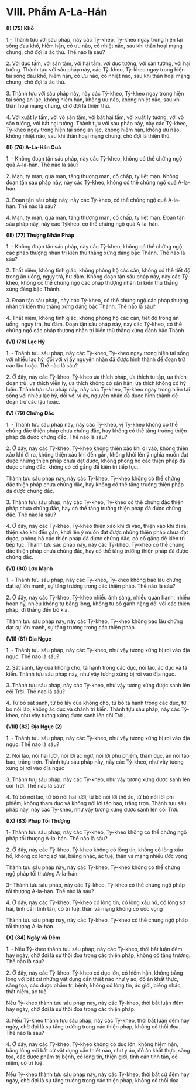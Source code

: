 # VIII. Phẩm A-La-Hán

**(I) (75) Khổ**

1.- Thành tựu với sáu pháp, này các Tỷ-kheo, Tỷ-kheo ngay trong hiện tại sống đau khổ, hiềm hận, có
ưu não, có nhiệt não, sau khi thân hoại mạng chung, chờ đợi là ác thú. Thế nào là sáu?

<!--pg-->
2\. Với dục tầm, với sân tầm, với hại tầm, với dục tưởng, với sân tưởng, với hại tưởng. Thành tựu với sáu
pháp này, các Tỷ-kheo, Tỷ-kheo ngay trong hiện tại sống đau khổ, hiềm hận, có ưu não, có nhiệt não,
sau khi thân hoại mạng chung, chờ đợi là ác thú.

<!--pg-->
3\. Thành tựu với sáu pháp này, này các Tỷ-kheo, Tỷ-kheo ngay trong hiện tại sống an lạc, không hiềm
hận, không ưu não, không nhiệt não, sau khi thân hoại mạng chung, chờ đợi là thiện thú.

<!--pg-->
4\. Với xuất ly tầm, với vô sân tầm, với bất hại tầm, với xuất ly tưởng, với vô sân tưởng, với bất hại
tưởng. Thành tựu với sáu pháp này, này các Tỷ-kheo, Tỷ-kheo ngay trong hiện tại sống an lạc, không
hiềm hận, không ưu não, không nhiệt não, sau khi thân hoại mạng chung, chờ đợi là thiện thú.

**(II) (76) A-La-Hán Quả**

<!--pg-->
1\. - Không đoạn tận sáu pháp, này các Tỷ-kheo, không có thể chứng ngộ quả A-la-hán. Thế nào là sáu?

<!--pg-->
2\. Mạn, ty mạn, quá mạn, tăng thượng mạn, cố chấp, ty liệt mạn. Không đoạn tận sáu pháp này, này các
Tỷ-kheo, không có thể chứng ngộ quả A-la-hán.
<!--pg-->
3\. Ðoạn tận sáu pháp này, này các Tỷ-kheo, có thể chứng ngộ quả A-la-hán. Thế nào là sáu?

<!--pg-->
4\. Mạn, ty mạn, quá mạn, tăng thượng mạn, cố chấp, ty liệt mạn. Ðoạn tận sáu pháp này, này các Tỷkheo, có thể chứng ngộ quả A-la-hán.

**(III) (77) Thượng Nhân Pháp**

<!--pg-->
1\. - Không đoạn tận sáu pháp, này các Tỷ-kheo, không có thể chứng ngộ các pháp thượng nhân tri kiến
thù thắng xứng đáng bậc Thánh. Thế nào là sáu?

<!--pg-->
2\. Thất niệm, không tỉnh giác, không phòng hộ các căn, không có thể tiết độ trong ăn uống, ngụy trá, hư
đàm. Không đoạn tận sáu pháp này, này các Tỷ-kheo, không có thể chứng ngộ các pháp thượng nhân tri
kiến thù thắng xứng đáng bậc Thánh.

<!--pg-->
3\. Ðoạn tận sáu pháp, này các Tỷ-kheo, có thể chứng ngộ các pháp thượng nhân tri kiến thù thắng xứng
đáng bậc Thánh. Thế nào là sáu?

<!--pg-->
4\. Thất niệm, không tỉnh giác, không phòng hộ các căn, tiết độ trong ăn uống, ngụy trá, hư đàm. Ðoạn
tận sáu pháp này, này các Tỷ-kheo, có thể chứng ngộ các pháp thượng nhân tri kiến thù thắng xứng đánh
bậc Thánh

**(VI) (78) Lạc Hỷ**

<!--pg-->
1\. - Thành tựu sáu pháp, này các Tỷ-kheo, Tỷ-kheo ngay trong hiện tại sống với nhiều lạc hỷ, đối với vị
ấy nguyên nhân đã được hình thành để đoạn trừ các lậu hoặc. Thế nào là sáu?

<!--pg-->
2\. Ở đây, này các Tỷ-kheo, Tỷ-kheo ưa thích pháp, ưa thích tu tập, ưa thích đoạn trừ, ưa thích viễn ly, ưa
thích không có sân hận, ưa thích không có hý luận. Thành tựu sáu pháp này, này các Tỷ-kheo, Tỷ-kheo
ngay trong hiện tại sống với nhiều lạc hỷ, đối với vị ấy, nguyên nhân đã được hình thành để đoạn trừ các
lậu hoặc.

**(V) (79) Chứng Ðắc**

<!--pg-->
1\. - Thành tựu sáu pháp này, này các Tỷ-kheo, vị Tỷ-kheo không có thể chứng đắc thiện pháp chưa
chứng đắc, hay không có thể tăng trưởng thiện pháp đã được chứng đắc. Thế nào là sáu?

<!--pg-->
2\. Ở đây, này các Tỷ-kheo, Tỷ-kheo không thiện xảo khi đi vào, không thiện xảo khi đi ra, không thiện
xảo khi đến gần, không khởi lên ý nghĩa muốn đạt được những thiện pháp chưa đạt được, không phòng
hộ các thiện pháp đã được chứng đắc, không có cố gắng để kiên trì tiếp tục.

Thành tựu sáu pháp này, này các Tỷ-kheo, Tỷ-kheo không có thể chứng đắc thiện pháp chưa chứng đắc,
hay không có thể tăng trưởng thiện pháp đã được chứng đắc.

<!--pg-->
3\. Thành tựu sáu pháp, này các Tỷ-kheo, Tỷ-kheo có thể chứng đắc thiện pháp chưa chứng đắc, hay có
thể tăng trưởng thiện pháp đã được chứng đắc. Thế nào là sáu?

<!--pg-->
4\. Ở đây, này các Tỷ-kheo, Tỷ-kheo thiện xảo khi đi vào, thiện xảo khi đi ra, thiện xảo khi đến gần, khởi
lên ý muốn đạt được những thiện pháp chưa đạt được, phòng hộ các thiện pháp đã được chứng đắc, có
cố gắng để kiên trì tiếp tục.
Thành tựu sáu pháp này, này các Tỷ-kheo, Tỷ-kheo có thể chứng đắc thiện pháp chưa chứng đắc, hay có
thể tăng trưởng thiện pháp đã được chứng đắc.

**(VI) (80) Lớn Mạnh**

<!--pg-->
1\. - Thành tựu sáu pháp, này các Tỷ-kheo, Tỷ-kheo không bao lâu chứng đạt sự lớn mạnh, sự tăng
trưởng trong các thiện pháp. Thế nào là sáu?

<!--pg-->
2\. Ở đây, này các Tỷ-kheo, Tỷ-kheo nhiều ánh sáng, nhiều quán hạnh, nhiều hoan hỷ, nhiều không tự
bằng lòng, không từ bỏ gánh nặng đối với các thiện pháp, đi thẳng đến bờ kia.

Thành tựu sáu pháp này, này các Tỷ-kheo, Tỷ-kheo không bao lâu chứng đạt sự lớn mạnh, sự tăng
trưởng trong các thiện pháp.

**(VII) (81) Ðịa Ngục**

<!--pg-->
1\. - Thành tựu sáu pháp, này các Tỷ-kheo, như vậy tương xứng bị rơi vào địa ngục. Thế nào là sáu?

<!--pg-->
2\. Sát sanh, lấy của không cho, tà hạnh trong các dục, nói láo, ác dục và tà kiến. Thành tựu sáu pháp
này, như vậy tương xứng bị rơi vào địa ngục.

<!--pg-->
3\. Thành tựu sáu pháp, này các Tỷ-kheo, như vậy tương xứng được sanh lên cõi Trời. Thế nào là sáu?

<!--pg-->
4\. Từ bỏ sát sanh, từ bỏ lấy của không cho, từ bỏ tà hạnh trong các dục, từ bỏ nói láo, không ác dục và
chánh tri kiến. Thành tựu sáu pháp, này các Tỷ-kheo, như vậy tương xứng được sanh lên cõi Trời.

**(VIII) (82) Ðịa Ngục (2)**

<!--pg-->
1\. - Thành tựu sáu pháp, này các Tỷ-kheo, như vậy tương xứng bị rơi vào địa ngục. Thế nào là sáu?

<!--pg-->
2\. Nói láo, nói hai lưỡi, nói lời ác ngữ, nói lời phù phiếm, tham dục, ăn nói táo bạo, trắng trợn. Thành
tựu sáu pháp này, này các Tỷ-kheo, như vậy tương xứng bị rơi vào địa ngục

<!--pg-->
3\. Thành tựu sáu pháp, này các Tỷ-kheo, như vậy tương xứng được sanh lên cõi Trời. Thế nào là sáu?

<!--pg-->
4\. Từ bỏ nói láo, từ bỏ nói hai lưỡi, từ bỏ nói lời thô ác, từ bỏ nói lời phì phiếm, không tham dục và
không nói lời táo bạo, trắng trợn. Thành tựu sáu pháp này, này các Tỷ-kheo, như vậy tương xứng được
sanh lên cõi Trời.

**(IX) (83) Pháp Tối Thượng**

1- Thành tựu sáu pháp, này các Tỷ-kheo, Tỷ-kheo không có thể chứng ngộ pháp tối thượng A-la-hán.
Thế nào là sáu?

<!--pg-->
2\. Ở đây, này các Tỷ-kheo, Tỷ-kheo không có lòng tin, không có lòng xấu hổ, không có lòng sợ hãi,
biếng nhác, ác tuệ, thân và mạng nhiều ước vọng

Thành tựu sáu pháp này, này các Tỷ-kheo, Tỷ-kheo không có thể chứng ngộ pháp tối thượng A-la-hán.

3- Thành tựu sáu pháp, này các Tỷ-kheo, Tỷ-kheo có thể chứng ngộ pháp tối thượng A-la-hán. Thế nào
là sáu?

<!--pg-->
4\. Ở đây, này các Tỷ-kheo, Tỷ-kheo có lòng tin, có lòng xấu hổ, có lòng sợ hãi, tinh cần tinh tấn, có trí
tuệ, thân và mạng không có ước vọng

Thành tựu sáu pháp này, này các Tỷ-kheo, Tỷ-kheo có thể chứng ngộ pháp tối thượng A-la-hán.

**(X) (84) Ngày và Ðêm**

<!--pg-->
1\. - Nếu Tỷ-kheo thành tựu sáu pháp, này các Tỷ-kheo, thời bất luận đêm hay ngày, chờ đợi là sự thối
đọa trong các thiện pháp, không có tăng trương. Thế nào là sáu?

<!--pg-->
2\. Ở đây, này các Tỷ-kheo, Tỷ-kheo có dục lớn, có hiềm hận, không bằng lòng với bất cứ những vật
dụng cần thiết nào như y áo, đồ ăn khất thực, sàng tọa, các dược phẩm trị bệnh, không có lòng tin, ác
giới, biếng nhác, thất niệm, ác tuệ.

Nếu Tỷ-kheo thành tựu sáu pháp này, này các Tỷ-kheo, thời bất luận đêm hay ngày, chờ đợi là sự thối
đọa trong các thiện pháp.

<!--pg-->
3\. Nếu Tỷ-kheo thành tựu sáu pháp, này các Tỷ-kheo, thời bất luận đêm hay ngày, chờ đợi là sự tăng
trưởng trong các thiện pháp, không có thối đọa. Thế nào là sáu?

<!--pg-->
4\. Ở đây, này các Tỷ-kheo, Tỷ-kheo không có dục lớn, không hiềm hận, bằng lòng với bất cứ vật dụng
cần thiết nào, như y áo, đồ ăn khất thực, sàng tọa, các dược phẩm trị bệnh, có lòng tin, thiện giới, tinh
cần tinh tấn, có niệm, có trí tuệ.

Nếu Tỷ-kheo thành tựu sáu pháp này, này các Tỷ-kheo, thời bất cứ đêm hay ngày, chờ đợi là sự tăng
trưởng trong các thiện pháp, không có thối đọa

